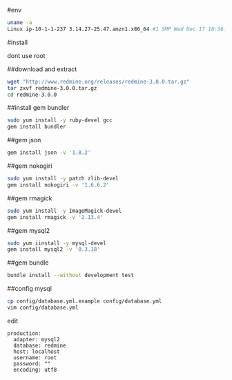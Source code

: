 
#env
```bash
uname -a
Linux ip-10-1-1-237 3.14.27-25.47.amzn1.x86_64 #1 SMP Wed Dec 17 18:36:15 UTC 2014 x86_64 x86_64 x86_64 GNU/Linux
```
#install

dont use root

##download and extract
```bash
wget "http://www.redmine.org/releases/redmine-3.0.0.tar.gz"
tar zxvf redmine-3.0.0.tar.gz
cd redmine-3.0.0
```

##install gem bundler
```bash
sudo yum install -y ruby-devel gcc 
gem install bundler
```

##gem json
```bash
gem install json -v '1.8.2'
```

##gem nokogiri
```bash
sudo yum install -y patch zlib-devel
gem install nokogiri -v '1.6.6.2'
```

##gem rmagick
```bash
sudo yum install -y ImageMagick-devel
gem install rmagick -v '2.13.4'
```
##gem mysql2
```bash
sudo yum iinstall -y mysql-devel
gem install mysql2 -v '0.3.18'
```

##gem bundle
```bash
bundle install --without development test
```
##config mysql
```bash
cp config/database.yml.example config/database.yml
vim config/database.yml
```

edit  
```
production:
  adapter: mysql2
  database: redmine
  host: localhost
  username: root
  password: ""
  encoding: utf8
```
